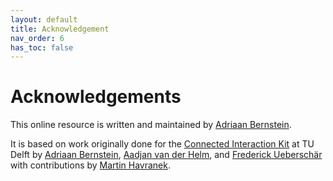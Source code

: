 ```yaml
---
layout: default
title: Acknowledgement
nav_order: 6
has_toc: false
---
```


# Acknowledgements

This online resource is written and maintained by [Adriaan Bernstein](https://bernstein.design).

It is based on work originally done for the [Connected Interaction Kit](https://id-studiolab.github.io/Connected-Interaction-Kit/) at TU Delft by  [Adriaan Bernstein](https://bernstein.design), [Aadjan van der Helm](https://studiolab.ide.tudelft.nl/studiolab/vanderhelm/), and [Frederick Ueberschär](https://ueberschaer.design) with contributions by [Martin Havranek](https://www.tudelft.nl/staff/m.c.havranek/).
